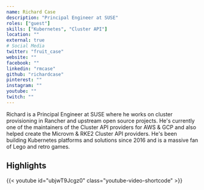 ```yaml
---
name: Richard Case
description: "Principal Engineer at SUSE"
roles: ["guest"]
skills: ["Kubernetes", "Cluster API"]
location: ""
external: true
# Social Media 
twitter: "fruit_case"
website: ""
facebook: ""
linkedin: "rmcase"
github: "richardcase"
pinterest: ""
instagram: ""
youtube: ""
twitch: ""
---
```


<!-- markdownlint-disable-next-line MD041-->
Richard is a Principal Engineer at SUSE where he works on cluster provisioning in Rancher and upstream open source projects. He's currently one of the maintainers of the Cluster API providers for AWS & GCP  and also helped create the Microvm & RKE2 Cluster API providers. He's been building Kubernetes platforms and solutions since 2016 and is a massive fan of Lego and retro games.

<!--more-->
## Highlights

{{< youtube id="ubjwT9Jcgz0" class="youtube-video-shortcode" >}}

